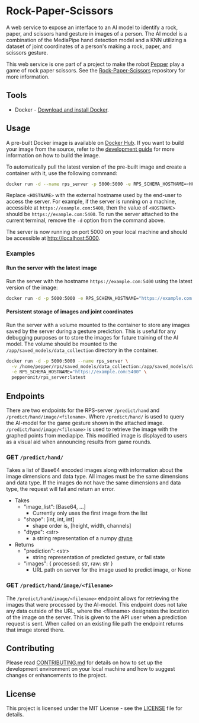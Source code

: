 # Rock-Paper-Scissors

A web service to expose an interface to an AI model to identify a rock, paper, and scissors hand gesture in images of a person. The AI model is a combination of the MediaPipe hand detection model and a KNN utilizing a dataset of joint coordinates of a person's making a rock, paper, and scissors gesture.

This web service is one part of a project to make the robot [Pepper](https://www.aldebaran.com/en/pepper) play a game of rock paper scissors. See the [Rock-Paper-Scissors](https://github.com/PepperonIT/Rock-Paper-Scissors) repository for more information.

## Tools

- Docker - [Download and install Docker](https://docs.docker.com/get-docker/).

## Usage

A pre-built Docker image is available on [Docker Hub](https://hub.docker.com/r/pepperonit/rps_server). If you want to build your image from the source, refer to the [development guide](CONTRIBUTING.md) for more information on how to build the image.

To automatically pull the latest version of the pre-built image and create a container with it, use the following command:

```bash
docker run -d --name rps_server -p 5000:5000 -e RPS_SCHEMA_HOSTNAME=<HOSTNAME> pepperonit/rps_server:latest
```

Replace `<HOSTNAME>` with the external hostname used by the end-user to access the server. For example, if the server is running on a machine, accessible at `https://example.com:5400`, then the value of `<HOSTNAME>` should be `https://example.com:5400`. To run the server attached to the current terminal, remove the `-d` option from the command above.

The server is now running on port 5000 on your local machine and should be accessible at [http://localhost:5000](http://localhost:5000).

### Examples

#### Run the server with the latest image

Run the server with the hostname `https://example.com:5400` using the latest version of the image:

```bash
docker run -d -p 5000:5000 -e RPS_SCHEMA_HOSTNAME="https://example.com:5400" pepperonit/rps_server:latest
```

#### Persistent storage of images and joint coordinates

Run the server with a volume mounted to the container to store any images saved by the server during a gesture prediction. This is useful for any debugging purposes or to store the images for future training of the AI model. The volume should be mounted to the `/app/saved_models/data_collection` directory in the container.

```bash
docker run -d -p 5000:5000 --name rps_server \
  -v /home/pepper/rps/saved_models/data_collection:/app/saved_models/data_collection \
  -e RPS_SCHEMA_HOSTNAME="https://example.com:5400" \
  pepperonit/rps_server:latest
```

## Endpoints

There are two endpoints for the RPS-server `/predict/hand` and `/predict/hand/image/<filename>`. Where `/predict/hand/` is used to query the AI-model for the game gesture shown in the attached image. `/predict/hand/image/<filename>` is used to retrieve the image with the graphed points from mediapipe. This modified image is displayed to users as a visual aid when announcing results from game rounds.

### GET `/predict/hand/`

Takes a list of Base64 encoded images along with information about the image dimensions and data type. All images must be the same dimensions and data type. If the images do not have the same dimensions and data type, the request will fail and return an error.

* Takes
  * "image_list": [Base64, ...]
    * Currently only uses the first image from the list
  * "shape": [int, int, int]
    * shape order is, [height, width, channels]
  * "dtype": \<str>
    * a string representation of a numpy [dtype](https://numpy.org/doc/stable/reference/arrays.dtypes.html)
* Returns
  * "prediction": \<str>
    * string representation of predicted gesture, or fail state
  * "images": { processed: str, raw: str }
    * URL path on server for the image used to predict image, or None

### GET `/predict/hand/image/<filename>`

The `/predict/hand/image/<filename>` endpoint allows for retrieving the images that were processed by the AI-model. This endpoint does not take any data outside of the URL, where the \<filename> designates the location of the image on the server. This is given to the API user when a prediction request is sent. When called on an existing file path the endpoint returns that image stored there.

## Contributing

Please read [CONTRIBUTING.md](CONTRIBUTING.md) for details on how to set up the development environment on your local machine and how to suggest changes or enhancements to the project.

## License

This project is licensed under the MIT License - see the [LICENSE](LICENSE) file for details.

